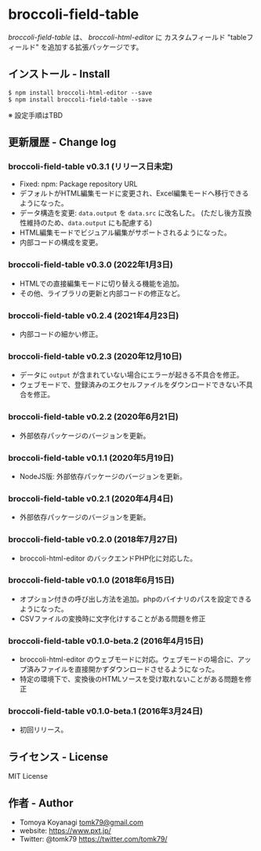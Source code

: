 # broccoli-field-table

_broccoli-field-table_ は、 _broccoli-html-editor_ に カスタムフィールド "tableフィールド" を追加する拡張パッケージです。

## インストール - Install

```
$ npm install broccoli-html-editor --save
$ npm install broccoli-field-table --save
```

※ 設定手順はTBD


## 更新履歴 - Change log

### broccoli-field-table v0.3.1 (リリース日未定)

- Fixed: npm: Package repository URL
- デフォルトがHTML編集モードに変更され、Excel編集モードへ移行できるようになった。
- データ構造を変更: `data.output` を `data.src` に改名した。 (ただし後方互換性維持のため、`data.output` にも配慮する)
- HTML編集モードでビジュアル編集がサポートされるようになった。
- 内部コードの構成を変更。

### broccoli-field-table v0.3.0 (2022年1月3日)

- HTMLでの直接編集モードに切り替える機能を追加。
- その他、ライブラリの更新と内部コードの修正など。

### broccoli-field-table v0.2.4 (2021年4月23日)

- 内部コードの細かい修正。

### broccoli-field-table v0.2.3 (2020年12月10日)

- データに `output` が含まれていない場合にエラーが起きる不具合を修正。
- ウェブモードで、登録済みのエクセルファイルをダウンロードできない不具合を修正。

### broccoli-field-table v0.2.2 (2020年6月21日)

- 外部依存パッケージのバージョンを更新。

### broccoli-field-table v0.1.1 (2020年5月19日)

- NodeJS版: 外部依存パッケージのバージョンを更新。

### broccoli-field-table v0.2.1 (2020年4月4日)

- 外部依存パッケージのバージョンを更新。

### broccoli-field-table v0.2.0 (2018年7月27日)

- broccoli-html-editor のバックエンドPHP化に対応した。

### broccoli-field-table v0.1.0 (2018年6月15日)

- オプション付きの呼び出し方法を追加。phpのバイナリのパスを設定できるようになった。
- CSVファイルの変換時に文字化けすることがある問題を修正

### broccoli-field-table v0.1.0-beta.2 (2016年4月15日)

- broccoli-html-editor のウェブモードに対応。ウェブモードの場合に、アップ済みファイルを直接開かずダウンロードさせるようになった。
- 特定の環境下で、変換後のHTMLソースを受け取れないことがある問題を修正

### broccoli-field-table v0.1.0-beta.1 (2016年3月24日)

- 初回リリース。

## ライセンス - License

MIT License


## 作者 - Author

- Tomoya Koyanagi <tomk79@gmail.com>
- website: <https://www.pxt.jp/>
- Twitter: @tomk79 <https://twitter.com/tomk79/>
